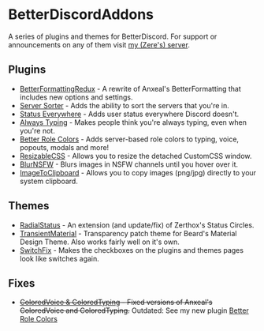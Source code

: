 # BetterDiscordAddons
A series of plugins and themes for BetterDiscord. For support or announcements on any of them visit [my (Zere's) server](http://discord.zackrauen.com/).

## Plugins
 - [BetterFormattingRedux](https://github.com/rauenzi/BetterDiscordAddons/tree/master/Plugins/BetterFormattingRedux) - A rewrite of Anxeal's BetterFormatting that includes new options and settings.
 - [Server Sorter](https://github.com/rauenzi/BetterDiscordAddons/tree/master/Plugins/ServerSorter) - Adds the ability to sort the servers that you're in.
 - [Status Everywhere](https://github.com/rauenzi/BetterDiscordAddons/tree/master/Plugins/StatusEverywhere) - Adds user status everywhere Discord doesn't.
 - [Always Typing](https://github.com/rauenzi/BetterDiscordAddons/tree/master/Plugins/AlwaysTyping) - Makes people think you're always typing, even when you're not.
 - [Better Role Colors](https://github.com/rauenzi/BetterDiscordAddons/tree/master/Plugins/BetterRoleColors) - Adds server-based role colors to typing, voice, popouts, modals and more!
 - [ResizableCSS](https://github.com/rauenzi/BetterDiscordAddons/tree/master/Plugins/ResizableCSS) - Allows you to resize the detached CustomCSS window.
 - [BlurNSFW](https://github.com/rauenzi/BetterDiscordAddons/tree/master/Plugins/BlurNSFW) - Blurs images in NSFW channels until you hover over it.
 - [ImageToClipboard](https://github.com/rauenzi/BetterDiscordAddons/tree/master/Plugins/ImageToClipboard) - Allows you to copy images (png/jpg) directly to your system clipboard.
 
## Themes
 - [RadialStatus](https://github.com/rauenzi/BetterDiscordAddons/tree/master/Themes/RadialStatus) - An extension (and update/fix) of Zerthox's Status Circles.
 - [TransientMaterial](https://github.com/rauenzi/BetterDiscordAddons/tree/master/Themes/TransientMaterial) - Transparency patch theme for Beard's Material Design Theme. Also works fairly well on it's own.
 - [SwitchFix](https://github.com/rauenzi/BetterDiscordAddons/tree/master/Themes/SwitchFix) - Makes the checkboxes on the plugins and themes pages look like switches again.
 
## Fixes
 - ~~[ColoredVoice & ColoredTyping](https://github.com/rauenzi/BetterDiscordAddons/tree/master/Plugins/ColoredStuff) - Fixed versions of Anxeal's ColoredVoice and ColoredTyping.~~ Outdated: See my new plugin [Better Role Colors](https://github.com/rauenzi/BetterDiscordAddons/tree/master/Plugins/BetterRoleColors)
